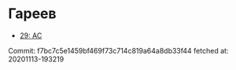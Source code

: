 # Гареев
- [29: AC](29.md)

Commit: f7bc7c5e1459bf469f73c714c819a64a8db33f44
 fetched at: 20201113-193219
